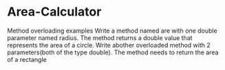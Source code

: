 # Area-Calculator
Method overloading examples
Write a method named are with one double parameter named radius.
The method returns a double value that represents the area of a circle.
Write abother overloaded method with 2 parameters(both of the type double).
The method needs to return the area of a rectangle
